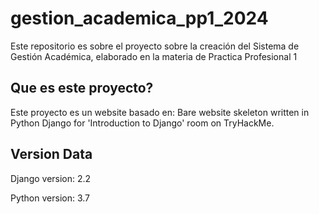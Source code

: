 # gestion_academica_pp1_2024
Este repositorio es sobre el proyecto sobre la creación del Sistema de Gestión Académica, elaborado en la materia de Practica Profesional 1

## Que es este proyecto?
Este proyecto es un website basado en:
Bare website skeleton written in Python Django for 'Introduction to Django' room on TryHackMe. 

## Version Data
Django version: 2.2

Python version: 3.7
